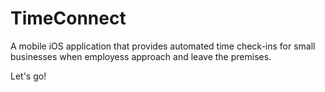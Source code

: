 TimeConnect
===========

A mobile iOS application that provides automated time check-ins for small businesses when employess approach and leave the premises.

Let's go!
